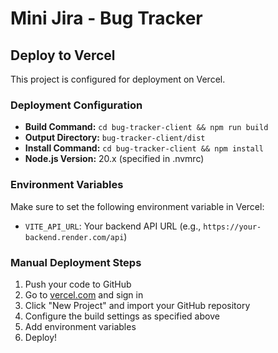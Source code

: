 # Mini Jira - Bug Tracker

## Deploy to Vercel

This project is configured for deployment on Vercel.

### Deployment Configuration

- **Build Command:** `cd bug-tracker-client && npm run build`
- **Output Directory:** `bug-tracker-client/dist`
- **Install Command:** `cd bug-tracker-client && npm install`
- **Node.js Version:** 20.x (specified in .nvmrc)

### Environment Variables

Make sure to set the following environment variable in Vercel:

- `VITE_API_URL`: Your backend API URL (e.g., `https://your-backend.render.com/api`)

### Manual Deployment Steps

1. Push your code to GitHub
2. Go to [vercel.com](https://vercel.com) and sign in
3. Click "New Project" and import your GitHub repository
4. Configure the build settings as specified above
5. Add environment variables
6. Deploy!